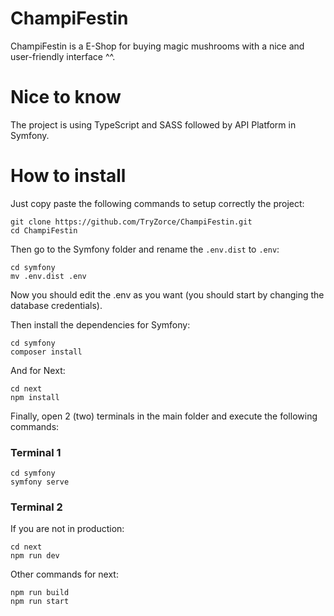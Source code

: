# ChampiFestin
ChampiFestin is a E-Shop for buying magic mushrooms with a nice and user-friendly interface ^^.

# Nice to know
The project is using TypeScript and SASS followed by API Platform in Symfony.

# How to install
Just copy paste the following commands to setup correctly the project:
```
git clone https://github.com/TryZorce/ChampiFestin.git
cd ChampiFestin
```
Then go to the Symfony folder and rename the `.env.dist` to `.env`:
```
cd symfony
mv .env.dist .env
```
Now you should edit the .env as you want (you should start by changing the database credentials).

Then install the dependencies for Symfony:
```
cd symfony
composer install
```
And for Next:
```
cd next
npm install
```

Finally, open 2 (two) terminals in the main folder and execute the following commands:

### Terminal 1
```
cd symfony
symfony serve
```

### Terminal 2
If you are not in production:
```
cd next
npm run dev
```

Other commands for next:
```
npm run build
npm run start
```